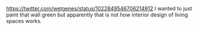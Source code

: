 https://twitter.com/wetgenes/status/1022849546706214912 I wanted to just paint that wall green but apparently that is not how interior design of living spaces works.